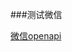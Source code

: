 ###测试微信

[微信openapi](https://developers.weixin.qq.com/miniprogram/dev/framework/app-service/api.html)
